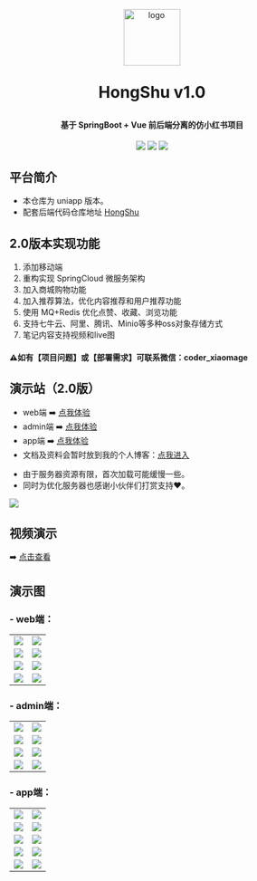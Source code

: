 <p align="center">
 <img alt="logo" src="https://image.mayongjian.cn/2024/07/03/1de3ee08e0a34ab6bf9a163d380fb596.png" style="width: 100px">
</p>
<h1 align="center" style="margin: 30px 0 30px; font-weight: bold;">HongShu v1.0</h1>
<h4 align="center">基于 SpringBoot + Vue 前后端分离的仿小红书项目</h4>
<p align="center">
	<a href="https://gitee.com/Maverick_Ma/hongshu-app/stargazers">
    <img src="https://gitee.com/Maverick_Ma/hongshu-app/badge/star.svg?theme=dark"></a>
	<a href="https://gitee.com/Maverick_Ma/hongshu-app">
    <img src="https://img.shields.io/badge/HongShu-v1.0-brightgreen.svg"></a>
	<a href="https://gitee.com/Maverick_Ma/hongshu-web/blob/master/LICENSE">
    <img src="https://img.shields.io/github/license/mashape/apistatus.svg"></a>
</p>

## 平台简介
* 本仓库为 uniapp 版本。
* 配套后端代码仓库地址 [HongShu](https://gitee.com/Maverick_Ma/hongshu.git)


## 2.0版本实现功能
1. 添加移动端
2. 重构实现 SpringCloud 微服务架构
3. 加入商城购物功能
4. 加入推荐算法，优化内容推荐和用户推荐功能
5. 使用 MQ+Redis 优化点赞、收藏、浏览功能
6. 支持七牛云、阿里、腾讯、Minio等多种oss对象存储方式
7. 笔记内容支持视频和live图

#### ⚠️如有【项目问题】或【部署需求】可联系微信：coder_xiaomage

## 演示站（2.0版）
- web端 ➡️ [点我体验](http://47.95.205.22)
- admin端 ➡️ [点我体验](http://47.95.205.22/admin/)
- app端 ➡️ [点我体验](http://47.95.205.22/app/)
- 文档及资料会暂时放到我的个人博客：[点我进入](https://mayongjian.cn)
* 由于服务器资源有限，首次加载可能缓慢一些。
* 同时为优化服务器也感谢小伙伴们打赏支持❤️。
<img src="/images/reward.png" style="width: 50px heihgt: 50px"/>

## 视频演示
➡️ [点击查看](https://www.bilibili.com/video/BV1QP8dekEGq/?spm_id_from=333.999.list.card_archive.click&vd_source=ec9224821314432ac6e12dc7d500d74b)


## 演示图
### - web端：
<table>
    <tr>
        <td><img src="images/web/web-login.png"/></td>
        <td><img src="images/web/web-dashboard.png"/></td>
    </tr>
    <tr>
        <td><img src="images/web/web-search.png"/></td>
        <td><img src="images/web/web-trends.png"/></td>
    </tr>
    <tr>
        <td><img src="images/web/web-message.png"/></td>
        <td><img src="images/web/web-follow.png"/></td>
    </tr>
	<tr>
        <td><img src="images/web/web-publish.png"/></td>
        <td><img src="images/web/web-user.png"/></td>
    </tr>
</table>

### - admin端：
<table>	 
    <tr>
        <td><img src="images/admin/admin-login.png"/></td>
        <td><img src="images/admin/admin-data.png"/></td>
    </tr>
	<tr>
        <td><img src="images/admin/admin-category.png"/></td>
        <td><img src="images/admin/admin-member.png"/></td>
    </tr>
	<tr>
        <td><img src="images/admin/admin-note.png"/></td>
        <td><img src="images/admin/admin-album.png"/></td>
    </tr>
    <tr>
        <td><img src="images/admin/admin-comment.png"/></td>
        <td><img src="images/admin/admin-log.png"/></td>
    </tr>
</table>

### - app端：
<table>	 
    <tr>
        <td><img src="images/app/app-login.png"/></td>
        <td><img src="images/app/app-index.png"/></td>
    </tr>
	<tr>
        <td><img src="images/app/app-trend.png"/></td>
        <td><img src="images/app/app-message.png"/></td>
    </tr>
	<tr>
        <td><img src="images/app/app-user.png"/></td>
        <td><img src="images/app/app-follow.png"/></td>
    </tr>
    <tr>
        <td><img src="images/app/app-hot.png"/></td>
        <td><img src="images/app/app-main.png"/></td>
    </tr>
    <tr>
        <td><img src="images/app/app-search.png"/></td>
        <td><img src="images/app/app-push.png"/></td>
    </tr>
</table>
